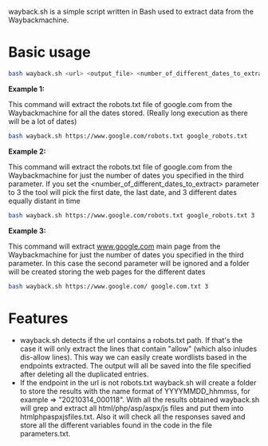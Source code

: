 wayback.sh is a simple script written in Bash used to extract data from the Waybackmachine.

# Basic usage
```sh
bash wayback.sh <url> <output_file> <number_of_different_dates_to_extract>
```

<b>Example 1:</b>

This command will extract the robots.txt file of google.com from the Waybackmachine for all the dates stored. (Really long execution as there will be a lot of dates)
```sh
bash wayback.sh https://www.google.com/robots.txt google_robots.txt
```

<b>Example 2:</b>

This command will extract the robots.txt file of google.com from the Waybackmachine for just the number of dates you specified in the third parameter. If you set the <number_of_different_dates_to_extract> parameter to 3 the tool will pick the first date, the last date, and 3 different dates equally distant in time
```sh
bash wayback.sh https://www.google.com/robots.txt google_robots.txt 3
```

<b>Example 3:</b>

This command will extract www.google.com main page from the Waybackmachine for just the number of dates you specified in the third parameter. In this case the second parameter will be ignored and a folder will be created storing the web pages for the different dates
```sh
bash wayback.sh https://www.google.com/ google.com.txt 3
```

 # Features
 - wayback.sh detects if the url contains a robots.txt path. If that's the case it will only extract the lines that contain "allow" (which also inludes dis-allow lines). This way we can easily create wordlists based in the endpoints extracted. The output will all be saved into the file specified after deleting all the duplicated entries.
 - If the endpoint in the url is not robots.txt wayback.sh will create a folder to store the results with the name format of YYYYMMDD_hhmmss, for example => "20210314_000118". With all the results obtained wayback.sh will grep and extract all html/php/asp/aspx/js files and put them into htmlphpaspxjsfiles.txt. Also it will check all the responses saved and store all the different variables found in the code in the file parameters.txt.
 
